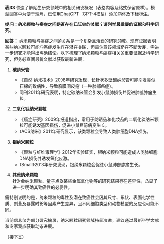 **表33** 快速了解陌生研究领域中的相关研究概况（表格内容及格式保留原样）。模型回答中为便于理解，已使用ChatGPT（GPT-4模型）添加斜体及下标标注。

**提问：纳米颗粒与癌症之间是否存在已证实的关联？请列举最重要的证据和科学研究。**

**回答：** 纳米颗粒与癌症之间的关系是一个复杂且活跃的研究领域。现有证据表明某些纳米颗粒可能与癌症发生存在潜在关联，但需注意该领域仍在不断发展，需进一步研究才能得出明确结论。以下梳理了纳米颗粒与癌症相关的重要证据及科学研究，但务必查阅最新文献以获取最新进展：

1. **碳纳米管**  
   - 《自然·纳米技术》2008年研究发现，长针状多壁碳纳米管可能引发类似石棉的致病性，导致胸膜间皮瘤（一种肺部癌症）。  
   - 同刊2011年研究表明，特定碳纳米管会引发小鼠肺损伤并促进肺部肿瘤生长。

2. **二氧化钛纳米颗粒**  
   - 《癌症研究》2009年报道指出，常用于防晒品和化妆品的二氧化钛纳米颗粒可能诱发基因损伤，促进小鼠癌前病变生长。  
   - 《ACS纳米》2011年研究显示，该类颗粒会导致人类肺细胞DNA损伤。

3. **银纳米颗粒**  
   - 《颗粒与纤维毒理学》2012年实验证实，银纳米颗粒可能造成人类肺细胞DNA损伤并诱发氧化应激。  
   - 《Small》2013年研究发现，银纳米颗粒会促进小鼠肺部肿瘤生长。

4. **其他纳米颗粒**  
   针对金纳米颗粒、量子点及某些金属氧化物等的研究结果存在差异性，凸显了进一步明确其致癌性的必要性。

需特别说明的是，纳米颗粒的毒性及潜在致癌性会因其尺寸、形状、表面化学性质、剂量及暴露时长等因素产生差异，且不同细胞类型和动物模型的反应也可能不同。

当前信息仅为部分研究摘录，纳米颗粒研究领域持续演进，建议通过最新科学文献和专家观点获取动态进展。

（接下文）